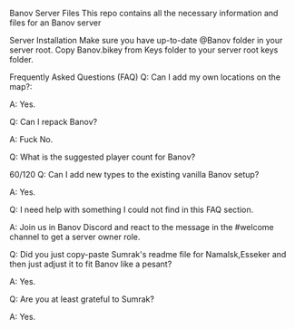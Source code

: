 Banov Server Files
This repo contains all the necessary information and files for an Banov server

Server Installation
Make sure you have up-to-date @Banov folder in your server root. Copy Banov.bikey from Keys folder to your server root keys folder.

Frequently Asked Questions (FAQ)
Q: Can I add my own locations on the map?:

A: Yes.

Q: Can I repack Banov?

A: Fuck No.

Q: What is the suggested player count for Banov?

60/120
Q: Can I add new types to the existing vanilla Banov setup?

A: Yes.

Q: I need help with something I could not find in this FAQ section.

A: Join us in Banov Discord and react to the message in the #welcome channel to get a server owner role.

Q: Did you just copy-paste Sumrak's readme file for Namalsk,Esseker and then just adjust it to fit Banov like a pesant?

A: Yes.

Q: Are you at least grateful to Sumrak?

A: Yes.
